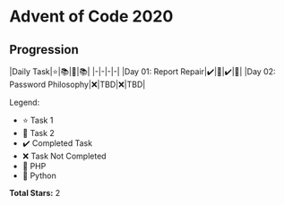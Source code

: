 # Advent of Code 2020

## Progression

|Daily Task|:star:|:books:|:star2:|:books:|
|-|-|-|-|
|Day 01: Report Repair|:heavy_check_mark:|:elephant:|:heavy_check_mark:|:elephant:|
|Day 02: Password Philosophy|:x:|TBD|:x:|TBD|

Legend:
- :star: Task 1
- :star2: Task 2
- :heavy_check_mark: Completed Task
- :x: Task Not Completed
- :elephant: PHP
- :snake: Python

**Total Stars:** 2
